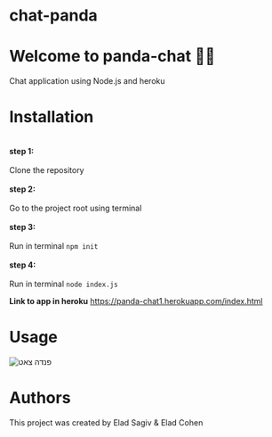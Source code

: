 # chat-panda 
# Welcome to panda-chat :wave:🐼

Chat application using Node.js and heroku 


# Installation

<br>**step 1:**</br>
<br>Clone the repository</br>
<br>**step 2:**</br>
<br>Go to the project root using terminal </br>
<br>**step 3:**</br>
<br>Run in terminal ```npm init``` </br>
<br>**step 4:**</br>
<br>Run in terminal ```node index.js```</br>

**Link to app in heroku** https://panda-chat1.herokuapp.com/index.html
# Usage 

![פנדה צאט](https://user-images.githubusercontent.com/93874385/152640461-ba0a5249-8a51-470b-8630-c73e6c558e1a.png)


# Authors
This project was created by Elad Sagiv & Elad Cohen 

